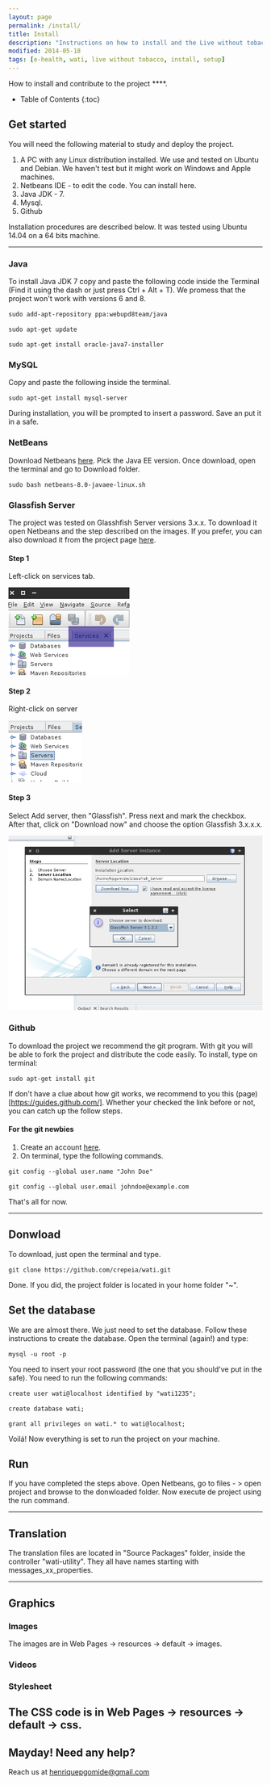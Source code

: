```yaml
---
layout: page
permalink: /install/
title: Install
description: "Instructions on how to install and the Live without tobacco intervention."
modified: 2014-05-18
tags: [e-health, wati, live without tobacco, install, setup]
---
```


How to install and contribute to the project ****. 

* Table of Contents
{:toc}

## Get started

You will need the following material to study and deploy the project.

1. A PC with any Linux distribution installed. We use and tested on Ubuntu and Debian. We haven't test but it might work on Windows and Apple machines.
2. Netbeans IDE - to edit the code. You can install here.
3. Java JDK - 7.
4. Mysql.
5. Github

Installation procedures are described below. It was tested using Ubuntu 14.04 on a 64 bits machine.

---

### Java

To install Java JDK 7 copy and paste the following code inside the Terminal (Find it using the dash or just press Ctrl + Alt + T). We promess that the project won't work with versions 6 and 8. 

```
sudo add-apt-repository ppa:webupd8team/java
```

```
sudo apt-get update
```

```
sudo apt-get install oracle-java7-installer 
```

### MySQL

Copy and paste the following inside the terminal.

```
sudo apt-get install mysql-server
```

During installation, you will be prompted to insert a password. Save an put it in a safe.


### NetBeans

Download Netbeans [here](https://netbeans.org/downloads/). Pick the Java EE version. Once download, open the terminal and go to Download folder.

```
sudo bash netbeans-8.0-javaee-linux.sh 
```


### Glassfish Server
The project was tested on Glasshfish Server versions 3.x.x. To download it open Netbeans and the step described on the images. If you prefer, you can also download it from the project page [here](https://glassfish.java.net/).

#### Step 1
Left-click on services tab.

![Figure 1 - Servers tab](/images/fig1.png)

#### Step 2
Right-click on server

![Figure 2 - Servers tab](/images/fig2.png)

#### Step 3
Select Add server, then "Glassfish". Press next and mark the checkbox. After that, click on "Download now" and choose the option Glassfish 3.x.x.x.

![Figure 3 - Servers tab](/images/fig3.png)

### Github

To download the project we recommend the git program. With git you will be able to fork the project and distribute the code easily. To install, type on terminal:

```
sudo apt-get install git
```

If don't have a clue about how git works, we recommend to you this (page)[https://guides.github.com/]. Whether your checked the link before or not, you can catch up the follow steps.

#### For the git newbies
1. Create an account [here](https://www.github/join).
2. On terminal, type the following commands.

```
git config --global user.name "John Doe"
```

```
git config --global user.email johndoe@example.com
```

That's all for now.

---

## Donwload

To download, just open the terminal and type.

```
git clone https://github.com/crepeia/wati.git
```

Done. If you did, the project folder is located in your home folder "~".

## Set the database

We are are almost there. We just need to set the database. Follow these instructions to create the database. Open the terminal (again!) and type:

```
mysql -u root -p
```

You need to insert your root password (the one that you should've put in the safe). You need to run the following commands:

```
create user wati@localhost identified by "wati1235";
```

```
create database wati;
```

```
grant all privileges on wati.* to wati@localhost;
```

Voilá! Now everything is set to run the project on your machine. 


## Run

If you have completed the steps above. Open Netbeans, go to files - > open project and browse to the donwloaded folder. Now execute de project using the run command.

---

## Translation

The translation files are located in "Source Packages" folder, inside the controller "wati-utility". They all have names starting with messages_xx_properties.

---


## Graphics

### Images
The images are in Web Pages -> resources -> default -> images.

### Videos

### Stylesheet
The CSS code is in Web Pages -> resources -> default -> css.
---

## Mayday! Need any help?

Reach us at henriquepgomide@gmail.com

